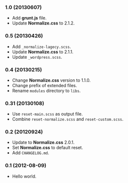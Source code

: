 ### 1.0 (20130607)
- Add **grunt.js** file.
- Update **Normalize.css** to 2.1.2.

### 0.5 (20130426)
- Add `_normalize-lagecy.scss`.
- Update **Normalize.css** to 2.1.1.
- Update `_wordpress.scss`.

### 0.4 (20130215)
- Change **Normalize.css** version to 1.1.0.
- Change prefix of extended files.
- Rename `modules` directory to `libs`.

### 0.31 (20130108)
- Use `reset-main.scss` as output file.
- Combine `reset-normalize.scss` and `reset-custom.scss`.

### 0.2 (20120924)

- Update to **Normalize.css** 2.0.1.
- Set **Normalize.css** to default reset.
- Add `CHANGELOG.md`.

### 0.1 (2012-08-09)

- Hello world.